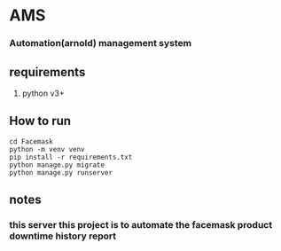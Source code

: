 # AMS
###		Automation(arnold) management system 


## requirements
1. python v3+


## How to run
```
cd Facemask
python -m venv venv
pip install -r requirements.txt
python manage.py migrate
python manage.py runserver
```

## notes
### this server this project is to automate the facemask product downtime history report 
